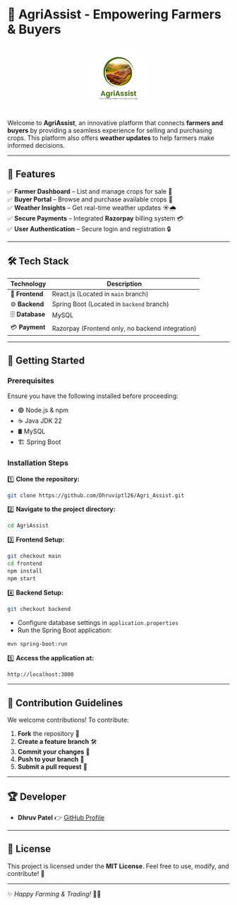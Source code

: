 # 🌾 AgriAssist - Empowering Farmers & Buyers

<p align="center">
  <img src="https://github.com/Dhruviptl26/Agri_Assist/blob/main/Logo.png" alt="AgriAssist Logo" width="150" style="border-radius: 50%;">
</p>

Welcome to **AgriAssist**, an innovative platform that connects **farmers and buyers** by providing a seamless experience for selling and purchasing crops. This platform also offers **weather updates** to help farmers make informed decisions.

---

## 🌟 Features
✅ **Farmer Dashboard** – List and manage crops for sale 🌾  
✅ **Buyer Portal** – Browse and purchase available crops 🛒  
✅ **Weather Insights** – Get real-time weather updates ☀️🌧️  
✅ **Secure Payments** – Integrated **Razorpay** billing system 💳  
✅ **User Authentication** – Secure login and registration 🔒  

---

## 🛠️ Tech Stack
| **Technology** | **Description** |
|--------------|----------------|
| 🎨 **Frontend** | React.js (Located in `main` branch) |
| ⚙️ **Backend** | Spring Boot (Located in `backend` branch) |
| 🗄️ **Database** | MySQL |
| 💳 **Payment** | Razorpay (Frontend only, no backend integration) |

---

## 🚀 Getting Started
### **Prerequisites**
Ensure you have the following installed before proceeding:
- 🟢 Node.js & npm
- ☕ Java JDK 22
- 🛢️ MySQL
- 🏗️ Spring Boot

### **Installation Steps**
1️⃣ **Clone the repository:**
   ```sh
   git clone https://github.com/Dhruviptl26/Agri_Assist.git
   ```
2️⃣ **Navigate to the project directory:**
   ```sh
   cd AgriAssist
   ```
3️⃣ **Frontend Setup:**
   ```sh
   git checkout main
   cd frontend
   npm install
   npm start
   ```
4️⃣ **Backend Setup:**
   ```sh
   git checkout backend
   ```
   - Configure database settings in `application.properties`
   - Run the Spring Boot application:
   ```sh
   mvn spring-boot:run
   ```
5️⃣ **Access the application at:**
   ```sh
   http://localhost:3000
   ```

---

## 🤝 Contribution Guidelines
We welcome contributions! To contribute:
1. **Fork** the repository 🍴
2. **Create a feature branch** 🛠️
3. **Commit your changes** 💾
4. **Push to your branch** 🚀
5. **Submit a pull request** 🔄

---

## 🏆 Developer
- **Dhruv Patel** 👉 [GitHub Profile](https://github.com/Dhruviptl26)

---

## 📜 License
This project is licensed under the **MIT License**. Feel free to use, modify, and contribute! 🎉

---

✨ *Happy Farming & Trading!* 🚜🌾

